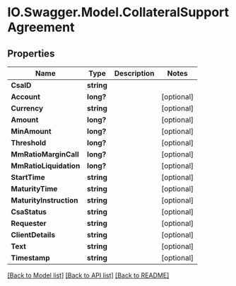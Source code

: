 # IO.Swagger.Model.CollateralSupportAgreement
## Properties

Name | Type | Description | Notes
------------ | ------------- | ------------- | -------------
**CsaID** | **string** |  | 
**Account** | **long?** |  | [optional] 
**Currency** | **string** |  | [optional] 
**Amount** | **long?** |  | [optional] 
**MinAmount** | **long?** |  | [optional] 
**Threshold** | **long?** |  | [optional] 
**MmRatioMarginCall** | **long?** |  | [optional] 
**MmRatioLiquidation** | **long?** |  | [optional] 
**StartTime** | **string** |  | [optional] 
**MaturityTime** | **string** |  | [optional] 
**MaturityInstruction** | **string** |  | [optional] 
**CsaStatus** | **string** |  | [optional] 
**Requester** | **string** |  | [optional] 
**ClientDetails** | **string** |  | [optional] 
**Text** | **string** |  | [optional] 
**Timestamp** | **string** |  | [optional] 

[[Back to Model list]](../README.md#documentation-for-models) [[Back to API list]](../README.md#documentation-for-api-endpoints) [[Back to README]](../README.md)

